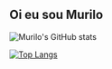 ## Oi eu sou Murilo

  ![Murilo's GitHub stats](https://github-readme-stats.vercel.app/api?username=musilvab&show_icons=true&theme=gruvbox)
  
  [![Top Langs](https://github-readme-stats.vercel.app/api/top-langs/?username=musilvab&layout=compact&theme=gruvbox)](https://github.com/musilvab/github-readme-stats)

